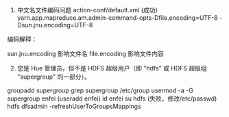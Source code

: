 

1. 中文名文件编码问题 action-conf/default.xml (成功)
<property><name>yarn.app.mapreduce.am.admin-command-opts</name><value>-Dfile.encoding=UTF-8 -Dsun.jnu.encoding=UTF-8</value></property>

编码解释：

sun.jnu.encoding   影响文件名
file.encoding  影响文件内容


2. 您是 Hue 管理员，但不是 HDFS 超级用户（即 "hdfs" 或 HDFS 超级组 "supergroup" 的一部分）。


groupadd supergroup
grep supergroup /etc/group
usermod -a -G supergroup enfei   (useradd enfei)
id enfei
su hdfs   (失败，修改/etc/passwd)
hdfs dfsadmin -refreshUserToGroupsMappings
